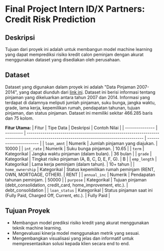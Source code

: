 # Final Project Intern ID/X Partners: Credit Risk Prediction

## Deskripsi
Tujuan dari proyek ini adalah untuk membangun model machine learning yang dapat memprediksi risiko kredit calon peminjam dengan akurat menggunakan dataset yang disediakan oleh perusahaan.

## Dataset
Dataset yang digunakan dalam proyek ini adalah "Data Pinjaman 2007-2014", yang dapat diunduh dari [link ini](https://drive.google.com/file/d/1JVG3_QQx8is4xWfPUrkMxbWev6c3VC-e/view?usp=sharing).
Dataset ini berisi informasi tentang pinjaman yang dikeluarkan antara tahun 2007 dan 2014.  Informasi yang terdapat di dalamnya meliputi jumlah pinjaman, suku bunga, jangka waktu, grade, lama kerja, kepemilikan rumah, pendapatan tahunan, tujuan pinjaman, dan status pinjaman. Dataset ini memiliki sekitar 466.285 baris dan 75 kolom.

**Fitur Utama:**
| Fitur          | Tipe Data    | Deskripsi                                                                                                                               | Contoh Nilai            |
| --------------- | ---------    | ----------------------------------------------------------------------------------------------------------------------------------------- | ----------------------- |
| `loan_amnt`    | Numerik     | Jumlah pinjaman yang diajukan.                                                                                                            | 10000                  |
| `int_rate`     | Numerik     | Suku bunga pinjaman.                                                                                                                   | 10.65                   |
| `term`         | Kategorikal | Jangka waktu pinjaman (dalam bulan).                                                                                                       |  36 bulan             |
| `grade`        | Kategorikal | Tingkat risiko pinjaman (A, B, C, D, E, F, G).                                                                                              | B                       |
| `emp_length`   | Kategorikal | Lama kerja peminjam (dalam tahun).                                                                                                      | 10+ tahun              |
| `home_ownership` | Kategorikal | Status kepemilikan rumah peminjam (RENT, OWN, MORTGAGE, OTHER).                                                                              | RENT                    |
| `annual_inc`   | Numerik     | Pendapatan tahunan peminjam.                                                                                                              | 50000                   |
| `purpose`      | Kategorikal | Tujuan pinjaman (debt_consolidation, credit_card, home_improvement, etc.).                                                                 | debt_consolidation      |
| `loan_status`  | Kategorikal | Status pinjaman saat ini (Fully Paid, Charged Off, Current, etc.).                                                                        | Fully Paid              |

## Tujuan Proyek
*   Membangun model prediksi risiko kredit yang akurat menggunakan teknik machine learning.
*   Mengevaluasi kinerja model menggunakan metrik yang sesuai.
*   Mengembangkan visualisasi yang jelas dan informatif untuk mempresentasikan solusi kepada klien secara end to end.



